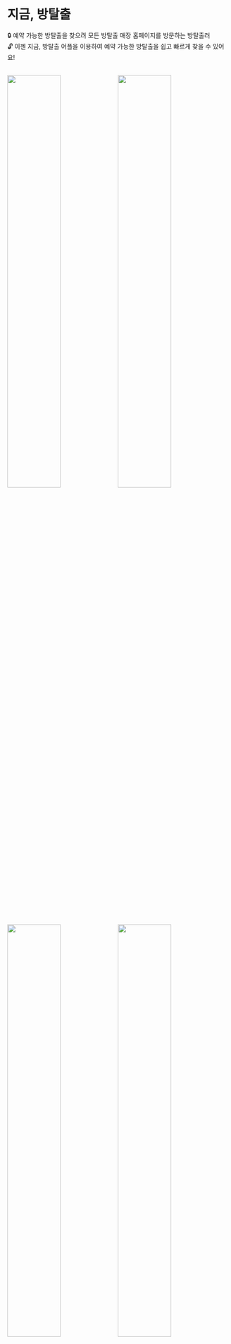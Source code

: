 # 지금, 방탈출
:lock: 예약 가능한 방탈출을 찾으려 모든 방탈출 매장 홈페이지를 방문하는 방탈출러 <br/>
:unlock: 이젠 지금, 방탈출 어플을 이용하여 예약 가능한 방탈출을 쉽고 빠르게 찾을 수 있어요!

<br/>

<div>
    	<img src="https://user-images.githubusercontent.com/49519059/221346839-59c489f5-b370-464c-86d0-4d786b9229cf.png" width="49%">
    	<img src="https://user-images.githubusercontent.com/49519059/221346843-871ccf36-2957-439c-bc33-4f5aabb9771d.png" width="49%">
</div>
<br/>
<div>
	<img src="https://user-images.githubusercontent.com/49519059/221346844-713e42fd-684b-4ae3-9879-1d7555467304.png" width="49%">
	<img src="https://user-images.githubusercontent.com/49519059/221346845-35046fe9-0f4b-4f3e-ba45-9c10dcb8ba19.png" width="49%">
</div>
<br/>

## 설치 방법
Android : 출시 예정 <br/>
ios : https://apps.apple.com/kr/app/%EC%A7%80%EA%B8%88-%EB%B0%A9%ED%83%88%EC%B6%9C/id6445975673

<br/>

## 업데이트 내역
- 0.1.0 : Android, ios 출시
	
<br/>

## Contact
:email: rooproop1111@naver.com
